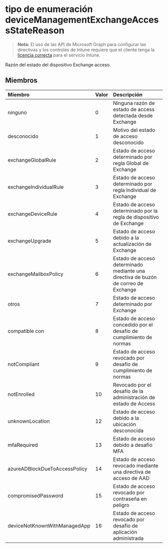 # <a name="devicemanagementexchangeaccessstatereason-enum-type"></a>tipo de enumeración deviceManagementExchangeAccessStateReason

> **Nota:** El uso de las API de Microsoft Graph para configurar las directivas y los controles de Intune requiere que el cliente tenga la [licencia correcta](https://go.microsoft.com/fwlink/?linkid=839381) para el servicio Intune.

Razón del estado del dispositivo Exchange acceso.
## <a name="members"></a>Miembros
|Miembro	|Valor|Descripción|
|:---|:---|:---|
|ninguno|0|Ninguna razón de estado de access detectada desde Exchange|
|desconocido|1|Motivo del estado de acceso desconocido|
|exchangeGlobalRule|2|Estado de acceso determinado por regla Global de Exchange|
|exchangeIndividualRule|3|Estado de acceso determinado por regla Individual de Exchange|
|exchangeDeviceRule|4|Estado de acceso determinado por la regla de dispositivo de Exchange|
|exchangeUpgrade|5|Estado de acceso debido a la actualización de Exchange|
|exchangeMailboxPolicy|6|Estado de acceso determinado mediante una directiva de buzón de correo de Exchange|
|otros|7|Estado de acceso determinado por Exchange|
|compatible con|8|Estado de acceso concedido por el desafío de cumplimiento de normas|
|notCompliant|9|Estado de acceso revocado por desafío de cumplimiento de normas|
|notEnrolled|10|Revocado por el desafío de la administración de estado de Access|
|unknownLocation|12|Estado de acceso debido a la ubicación desconocida|
|mfaRequired|13|Estado de acceso debido a desafío MFA|
|azureADBlockDueToAccessPolicy|14|Estado de acceso revocado mediante una directiva de acceso de AAD|
|compromisedPassword|15|Estado de acceso revocado por contraseña en peligro|
|deviceNotKnownWithManagedApp|16|Estado de acceso revocado por desafío de aplicación administrada|



